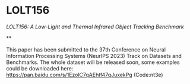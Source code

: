 # LOLT156
*LOLT156: A Low-Light and Thermal Infrared Object Tracking Benchmark*

**

This paper has been submitted to the 37th Conference on Neural Information Processing Systems (NeurIPS 2023) Track on Datasets and Benchmarks.
The whole dataset will be released soon, some examples could be downloaded here: https://pan.baidu.com/s/1EzolC7qAEhtf47qJuxekPg (Code:nt3e)


